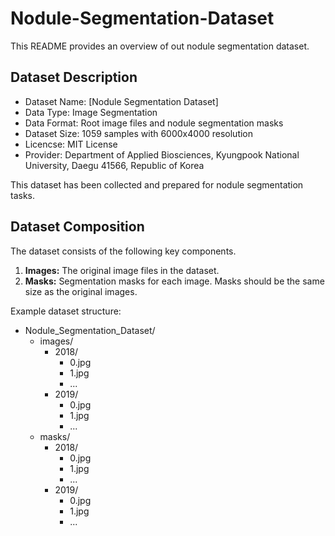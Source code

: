 # Nodule-Segmentation-Dataset

This README provides an overview of out nodule segmentation dataset.

## Dataset Description

- Dataset Name: [Nodule Segmentation Dataset]
- Data Type: Image Segmentation
- Data Format: Root image files and nodule segmentation masks
- Dataset Size: 1059 samples with 6000x4000 resolution
- Licencse: MIT License
- Provider: Department of Applied Biosciences, Kyungpook National University, Daegu 41566, Republic of Korea

This dataset has been collected and prepared for nodule segmentation tasks.

## Dataset Composition

The dataset consists of the following key components.

1. **Images:** The original image files in the dataset.
2. **Masks:** Segmentation masks for each image. Masks should be the same size as the original images.

Example dataset structure:

- Nodule_Segmentation_Dataset/
  - images/
    - 2018/
      - 0.jpg
      - 1.jpg
      - ...
    - 2019/
      - 0.jpg
      - 1.jpg
      - ...
  - masks/
    - 2018/
      - 0.jpg
      - 1.jpg
      - ...
    - 2019/
      - 0.jpg
      - 1.jpg
      - ...
